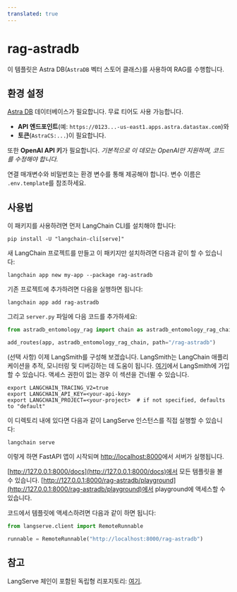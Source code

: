 ```yaml
---
translated: true
---
```


# rag-astradb

이 템플릿은 Astra DB(`AstraDB` 벡터 스토어 클래스)를 사용하여 RAG를 수행합니다.

## 환경 설정

[Astra DB](https://astra.datastax.com) 데이터베이스가 필요합니다. 무료 티어도 사용 가능합니다.

- **API 엔드포인트**(예: `https://0123...-us-east1.apps.astra.datastax.com`)와
- **토큰**(`AstraCS:...`)이 필요합니다.

또한 **OpenAI API 키**가 필요합니다. _기본적으로 이 데모는 OpenAI만 지원하며, 코드를 수정해야 합니다._

연결 매개변수와 비밀번호는 환경 변수를 통해 제공해야 합니다. 변수 이름은 `.env.template`를 참조하세요.

## 사용법

이 패키지를 사용하려면 먼저 LangChain CLI를 설치해야 합니다:

```shell
pip install -U "langchain-cli[serve]"
```

새 LangChain 프로젝트를 만들고 이 패키지만 설치하려면 다음과 같이 할 수 있습니다:

```shell
langchain app new my-app --package rag-astradb
```

기존 프로젝트에 추가하려면 다음을 실행하면 됩니다:

```shell
langchain app add rag-astradb
```

그리고 `server.py` 파일에 다음 코드를 추가하세요:

```python
from astradb_entomology_rag import chain as astradb_entomology_rag_chain

add_routes(app, astradb_entomology_rag_chain, path="/rag-astradb")
```

(선택 사항) 이제 LangSmith를 구성해 보겠습니다.
LangSmith는 LangChain 애플리케이션을 추적, 모니터링 및 디버깅하는 데 도움이 됩니다.
[여기](https://smith.langchain.com/)에서 LangSmith에 가입할 수 있습니다.
액세스 권한이 없는 경우 이 섹션을 건너뛸 수 있습니다.

```shell
export LANGCHAIN_TRACING_V2=true
export LANGCHAIN_API_KEY=<your-api-key>
export LANGCHAIN_PROJECT=<your-project>  # if not specified, defaults to "default"
```

이 디렉토리 내에 있다면 다음과 같이 LangServe 인스턴스를 직접 실행할 수 있습니다:

```shell
langchain serve
```

이렇게 하면 FastAPI 앱이 시작되며 [http://localhost:8000](http://localhost:8000)에서 서버가 실행됩니다.

[http://127.0.0.1:8000/docs](http://127.0.0.1:8000/docs)에서 모든 템플릿을 볼 수 있습니다.
[http://127.0.0.1:8000/rag-astradb/playground](http://127.0.0.1:8000/rag-astradb/playground)에서 playground에 액세스할 수 있습니다.

코드에서 템플릿에 액세스하려면 다음과 같이 하면 됩니다:

```python
from langserve.client import RemoteRunnable

runnable = RemoteRunnable("http://localhost:8000/rag-astradb")
```

## 참고

LangServe 체인이 포함된 독립형 리포지토리: [여기](https://github.com/hemidactylus/langserve_astradb_entomology_rag).
